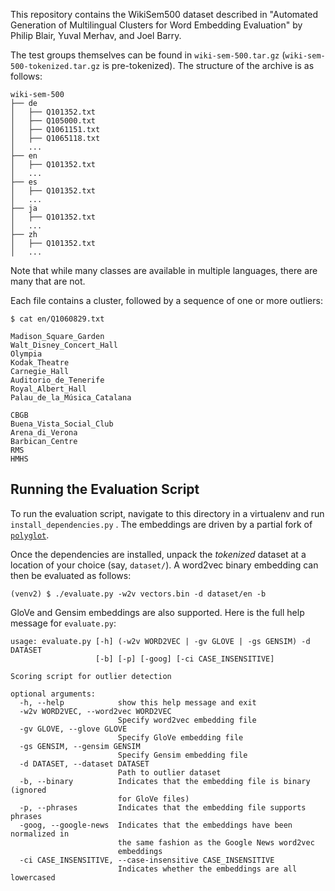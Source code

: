 This repository contains the WikiSem500 dataset described in "Automated Generation of Multilingual Clusters for Word Embedding Evaluation" by Philip Blair, Yuval Merhav, and Joel Barry.

The test groups themselves can be found in `wiki-sem-500.tar.gz` (`wiki-sem-500-tokenized.tar.gz` is pre-tokenized). The structure of the archive is as follows:

```
wiki-sem-500
├── de
│   ├── Q101352.txt
│   ├── Q105000.txt
│   ├── Q1061151.txt
│   ├── Q1065118.txt
│   ...
├── en
│   ├── Q101352.txt
│   ...
├── es
│   ├── Q101352.txt
│   ...
├── ja
│   ├── Q101352.txt
│   ...
├── zh
│   ├── Q101352.txt
│   ...
```

Note that while many classes are available in multiple languages, there are many that are not.

Each file contains a cluster, followed by a sequence of one or more outliers:
```
$ cat en/Q1060829.txt

Madison_Square_Garden
Walt_Disney_Concert_Hall
Olympia
Kodak_Theatre
Carnegie_Hall
Auditorio_de_Tenerife
Royal_Albert_Hall
Palau_de_la_Música_Catalana

CBGB
Buena_Vista_Social_Club
Arena_di_Verona
Barbican_Centre
RMS
HMHS
```


## Running the Evaluation Script
To run the evaluation script, navigate to this directory in a virtualenv
and run `install_dependencies.py` . The embeddings are driven by a partial
fork of [`polyglot`][polyglot].

Once the dependencies are installed, unpack the *tokenized* dataset at a location
of your choice (say, `dataset/`). A word2vec binary embedding can then be evaluated as
follows:

```
(venv2) $ ./evaluate.py -w2v vectors.bin -d dataset/en -b
```

GloVe and Gensim embeddings are also supported. Here is the full help message for
`evaluate.py`:

```
usage: evaluate.py [-h] (-w2v WORD2VEC | -gv GLOVE | -gs GENSIM) -d DATASET
                   [-b] [-p] [-goog] [-ci CASE_INSENSITIVE]

Scoring script for outlier detection

optional arguments:
  -h, --help            show this help message and exit
  -w2v WORD2VEC, --word2vec WORD2VEC
                        Specify word2vec embedding file
  -gv GLOVE, --glove GLOVE
                        Specify GloVe embedding file
  -gs GENSIM, --gensim GENSIM
                        Specify Gensim embedding file
  -d DATASET, --dataset DATASET
                        Path to outlier dataset
  -b, --binary          Indicates that the embedding file is binary (ignored
                        for GloVe files)
  -p, --phrases         Indicates that the embedding file supports phrases
  -goog, --google-news  Indicates that the embeddings have been normalized in
                        the same fashion as the Google News word2vec
                        embeddings
  -ci CASE_INSENSITIVE, --case-insensitive CASE_INSENSITIVE
                        Indicates whether the embeddings are all lowercased
```


[polyglot]: https://github.com/aboSamoor/polyglot/
